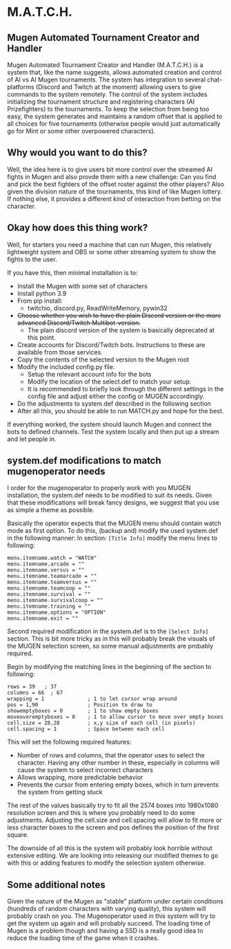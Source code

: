 # M.A.T.C.H.
Mugen Automated Tournament Creator and Handler
----

Mugen Automated Tournament Creator and Handler (M.A.T.C.H.) is a system that, like the name suggests, allows automated creation and control of AI vs AI Mugen tournaments. The system has integration to several chat-platforms (Discord and Twitch at the moment) allowing users to give commands to the system remotely. The control of the system includes initializing the tournament structure and registering characters (AI Prizefighters) to the tournaments. To keep the selection from being too easy, the system generates and maintains a random offset that is applied to all choices for five tournaments (otherwise people would just automatically go for Mint or some other overpowered characters).

Why would you want to do this?
----
Well, the idea here is to give users bit more control over the streamed AI fights in Mugen and also provde them with a new challenge: Can you find and pick the best fighters of the offset roster against the other players?
Also given the division nature of the tournaments, this kind of like Mugen lottery.
If nothing else, it provides a different kind of interaction from betting on the character.

Okay how does this thing work?
----
Well, for starters you need a machine that can run Mugen, this relatively lightweight system and OBS or some other streaming system to show the fights to the user.

If you have this, then minimal installation is to:
 * Install the Mugen with some set of characters
 * Install python 3.9
 * From pip install:
    * twitchio, discord.py, ReadWriteMemory, pywin32
 *  ~~Choose whether you wish to have the plain Discord version or the more advanced Discord/Twitch Multibot-version.~~
    * The plain discord version of the system is basically deprecated at this point. 
 * Create accounts for Discord/Twitch bots. Instructions to these are available from those services.
 * Copy the contents of the selected version to the Mugen root
 * Modify the included config.py file. 
    * Setup the relevant account info for the bots
    * Modify the location of the select.def to match your setup.
    * It is recommended to briefly look through the different settings in the config file and adjust either the config or MUGEN accordingly.
 * Do the adjustments to system.def described in the following section
 * After all this, you should be able to run MATCH.py and hope for the best.
 
If everything worked, the system should launch Mugen and connect the bots to defined channels. Test the system locally and then put up a stream and let people in.



system.def modifications to match mugenoperator needs
----
I order for the mugenoperator to properly work with you MUGEN installation, the system.def needs to be modified to suit its needs. Given that these modifications will break fancy designs, we suggest that you use as simple a theme as possible.

Basically the operator expects that the MUGEN menu should contain watch mode as first option. To do this, (backup and) modify the used system.def in the following manner:
 In section: ```[Title Info]``` modify the menu lines to following:
```
menu.itemname.watch = "WATCH"
menu.itemname.arcade = ""
menu.itemname.versus = ""
menu.itemname.teamarcade = ""
menu.itemname.teamversus = ""
menu.itemname.teamcoop = ""
menu.itemname.survival = ""
menu.itemname.survivalcoop = ""
menu.itemname.training = ""
menu.itemname.options = "OPTION"
menu.itemname.exit = ""
```
Second required modification in the system.def is to the ```[Select Info]``` section. This is bit more tricky as in this will probably break the visuals of the MUGEN selection screen, so some manual adjustments are probably required.

Begin by modifying the matching lines in the beginning of the section to following:
```
rows = 39   ; 37
columns = 66  ; 67
wrapping = 1              ; 1 to let cursor wrap around
pos = 1,90                ; Position to draw to
showemptyboxes = 0        ; 1 to show empty boxes
moveoveremptyboxes = 0    ; 1 to allow cursor to move over empty boxes
cell.size = 28,28         ; x,y size of each cell (in pixels)
cell.spacing = 1          ; Space between each cell
```
This will set the following required features:
   * Number of rows and columns, that the operator uses to select the character. Having any other number in these, especially in columns will cause the system to select incorrect characters
   * Allows wrapping, more predictable behavior
   * Prevents the cursor from entering empty boxes, which in turn prevents the system from getting stuck

The rest of the values basically try to fit all the 2574 boxes into 1980x1080 resolution screen and this is where you probably need to do some adjustments.
Adjusting the cell.size and cell.spacing will allow to fit more or less character boxes to the screen and pos defines the position of the first square.

The downside of all this is the system will probably look horrible without extensive editing. We are looking into releasing our modified themes to go with this or adding features to modify the selection system otherwise.


 
Some additional notes
----
Given the nature of the Mugen as "stable" platform under certain conditions (hundreds of random characters with varying quality), this system will probably crash on you. The Mugenoperator used in this system will try to get the system up again and will probably succeed. The loading time of Mugen is a problem though and having a SSD is a really good idea to reduce the loading time of the game when it crashes. 
